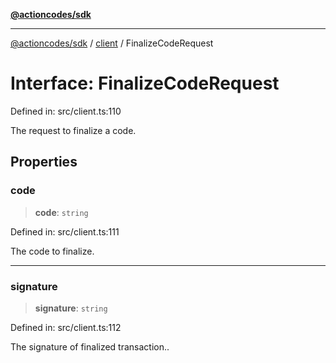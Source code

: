 [**@actioncodes/sdk**](../../README.md)

***

[@actioncodes/sdk](../../modules.md) / [client](../README.md) / FinalizeCodeRequest

# Interface: FinalizeCodeRequest

Defined in: src/client.ts:110

The request to finalize a code.

## Properties

### code

> **code**: `string`

Defined in: src/client.ts:111

The code to finalize.

***

### signature

> **signature**: `string`

Defined in: src/client.ts:112

The signature of finalized transaction..
